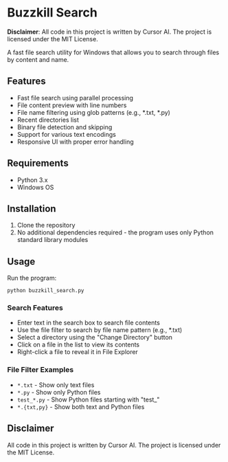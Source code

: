 # Buzzkill Search

**Disclaimer**: All code in this project is written by Cursor AI. The project is licensed under the MIT License.

A fast file search utility for Windows that allows you to search through files by content and name.

## Features

- Fast file search using parallel processing
- File content preview with line numbers
- File name filtering using glob patterns (e.g., *.txt, *.py)
- Recent directories list
- Binary file detection and skipping
- Support for various text encodings
- Responsive UI with proper error handling

## Requirements

- Python 3.x
- Windows OS

## Installation

1. Clone the repository
2. No additional dependencies required - the program uses only Python standard library modules

## Usage

Run the program:
```
python buzzkill_search.py
```

### Search Features

- Enter text in the search box to search file contents
- Use the file filter to search by file name pattern (e.g., *.txt)
- Select a directory using the "Change Directory" button
- Click on a file in the list to view its contents
- Right-click a file to reveal it in File Explorer

### File Filter Examples

- `*.txt` - Show only text files
- `*.py` - Show only Python files
- `test_*.py` - Show Python files starting with "test_"
- `*.{txt,py}` - Show both text and Python files

## Disclaimer

All code in this project is written by Cursor AI. The project is licensed under the MIT License. 